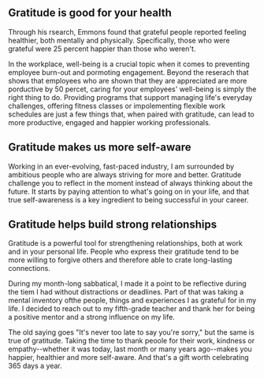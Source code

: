 ## Gratitude is good for your health ##

Through his rsearch, Emmons found that grateful people reported feeling healthier, both mentally and physically. Specifically, those who were grateful were 25 percent happier than those who weren't.

In the workplace, well-being is a crucial topic when it comes to preventing employee burn-out and pormoting engagement. Beyond the reserach that shows that employees who are shown that they are appreciated are more porductive by 50 percet, caring for your employees' well-being is simply the right thing to do. Providing programs that support managing life's everyday challenges, offering fitness classes or impolementing flexible work schedules are just a few things that, when paired with gratitude, can lead to more productive, engaged and happier working professionals.

## Gratitude makes us more self-aware ##

Working in an ever-evolving, fast-paced industry, I am surrounded by ambitious people who are always striving for more and better. Gratitude challenge you to reflect in the moment instead of always thinking about the future. It starts by paying attention to what's going on in your life, and that true self-awareness is a key ingredient to being successful in your career.

## Gratitude helps build strong relationships ##

Gratitude is a powerful tool for strengthening relationships, both at work and in your personal life. People who express their gratitude tend to be more willing to forgive others and therefore able to crate long-lasting connections.

During my month-long sabbatical, I made it a point to be reflective during the tiem I had without distractions or deadlines. Part of that was taking a mental inventory ofthe people, things and experiences I as grateful for in my life. I decided to reach out to my fifth-grade teacher and thank her for being a positive mentor and a strong influence on my life.

The old saying goes "It's never too late to say you're sorry," but the same is true of gratitude. Taking the time to thank peoole for their work, kindness or empathy--whether it was today, last month or many years ago--makes you happier, healthier and more self-aware. And that's a gift worth celebrating 365 days a year.
